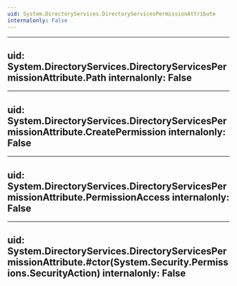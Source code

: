 ```yaml
---
uid: System.DirectoryServices.DirectoryServicesPermissionAttribute
internalonly: False
---
```


---
uid: System.DirectoryServices.DirectoryServicesPermissionAttribute.Path
internalonly: False
---

---
uid: System.DirectoryServices.DirectoryServicesPermissionAttribute.CreatePermission
internalonly: False
---

---
uid: System.DirectoryServices.DirectoryServicesPermissionAttribute.PermissionAccess
internalonly: False
---

---
uid: System.DirectoryServices.DirectoryServicesPermissionAttribute.#ctor(System.Security.Permissions.SecurityAction)
internalonly: False
---
